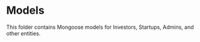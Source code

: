 # Models

This folder contains Mongoose models for Investors, Startups, Admins, and other entities. 